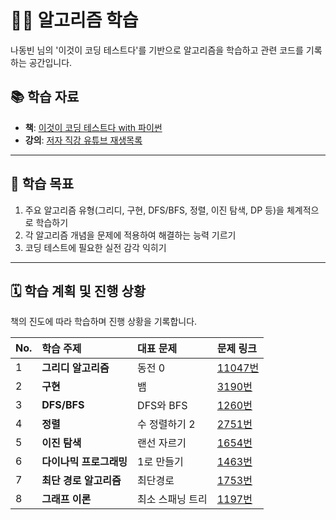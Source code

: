 # 🧑‍💻 알고리즘 학습

나동빈 님의 '이것이 코딩 테스트다'를 기반으로 알고리즘을 학습하고 관련 코드를 기록하는 공간입니다.



## 📚 학습 자료

  * **책**: [이것이 코딩 테스트다 with 파이썬](https://product.kyobobook.co.kr/detail/S000001810273)
  * **강의**: [저자 직강 유튜브 재생목록](https://www.youtube.com/playlist?list=PLRx0vPvlEmdAghTr5mXQxGpHjWqSz0dgC)

-----

## 🎯 학습 목표

1.  주요 알고리즘 유형(그리디, 구현, DFS/BFS, 정렬, 이진 탐색, DP 등)을 체계적으로 학습하기
2.  각 알고리즘 개념을 문제에 적용하여 해결하는 능력 기르기
3.  코딩 테스트에 필요한 실전 감각 익히기

-----

## 🗓️ 학습 계획 및 진행 상황

책의 진도에 따라 학습하며 진행 상황을 기록합니다.

| No. | 학습 주제 | 대표 문제 | 문제 링크 |
| :-- | :--- | :--- | :--- |
| 1 | **그리디 알고리즘** | 동전 0 | [11047번](https://www.acmicpc.net/problem/11047) |
| 2 | **구현** | 뱀 | [3190번](https://www.acmicpc.net/problem/3190) |
| 3 | **DFS/BFS** | DFS와 BFS | [1260번](https://www.acmicpc.net/problem/1260) |
| 4 | **정렬** | 수 정렬하기 2 | [2751번](https://www.acmicpc.net/problem/2751) |
| 5 | **이진 탐색** | 랜선 자르기 | [1654번](https://www.acmicpc.net/problem/1654) |
| 6 | **다이나믹 프로그래밍**| 1로 만들기 | [1463번](https://www.acmicpc.net/problem/1463) |
| 7 | **최단 경로 알고리즘** | 최단경로 | [1753번](https://www.acmicpc.net/problem/1753) |
| 8 | **그래프 이론** | 최소 스패닝 트리 | [1197번](https://www.acmicpc.net/problem/1197) |